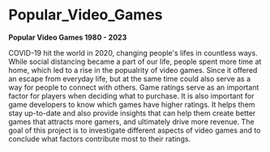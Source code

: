 # Popular_Video_Games
**Popular Video Games 1980 - 2023**

COVID-19 hit the world in 2020, changing people's lifes in countless ways. While social distancing became a part of our life, people spent more time at home, which led to a rise in the popualrity of video games. Since it offered an escape from everyday life, but at the same time could also serve as a way for people to connect with others.
Game ratings serve as an important factor for players when deciding what to purchase. It is also important for game developers to know which games have higher ratings. It helps them stay up-to-date and also provide insights that can help them create better games that attracts more gamers, and ultimately drive more revenue.
The goal of this project is to investigate different aspects of video games and to conclude what factors contribute most to their ratings.

